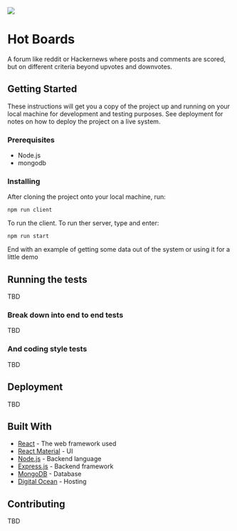 
![](https://i.imgur.com/Zf3S6Db.png)

# Hot Boards

A forum like reddit or Hackernews where posts and comments are scored, but on different criteria beyond upvotes and downvotes. 

## Getting Started

These instructions will get you a copy of the project up and running on your local machine for development and testing purposes. See deployment for notes on how to deploy the project on a live system.

### Prerequisites

- Node.js
- mongodb

### Installing

After cloning the project onto your local machine, run:

```
npm run client
```
To run the client. To run ther server, type and enter:
```
npm run start
```

End with an example of getting some data out of the system or using it for a little demo

## Running the tests

TBD

### Break down into end to end tests

TBD

### And coding style tests

TBD

## Deployment

TBD

## Built With

* [React](http://www.dropwizard.io/1.0.2/docs/) - The web framework used
* [React Material](https://maven.apache.org/) - UI
* [Node.js](https://rometools.github.io/rome/) - Backend language
* [Express.js](https://rometools.github.io/rome/) - Backend framework
* [MongoDB](https://rometools.github.io/rome/) - Database
* [Digital Ocean](https://rometools.github.io/rome/) - Hosting


## Contributing

TBD

